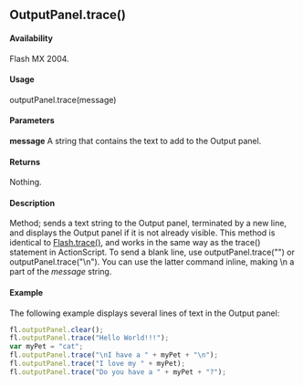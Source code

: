 ## OutputPanel.trace()

#### Availability

Flash MX 2004.

#### Usage

outputPanel.trace(message)

#### Parameters

**message** A string that contains the text to add to the Output panel.

#### Returns

Nothing.

#### Description

Method; sends a text string to the Output panel, terminated by a new line, and displays the Output panel if it is not already visible. This method is identical to [Flash.trace()](../Flash_object_/Flash77.md), and works in the same way as the trace() statement in ActionScript.
To send a blank line, use outputPanel.trace("") or outputPanel.trace("\n"). You can use the latter command inline, making \n a part of the *message* string.

#### Example

The following example displays several lines of text in the Output panel:

```javascript
fl.outputPanel.clear();
fl.outputPanel.trace("Hello World!!!");
var myPet = "cat";
fl.outputPanel.trace("\nI have a " + myPet + "\n");
fl.outputPanel.trace("I love my " + myPet);
fl.outputPanel.trace("Do you have a " + myPet + "?");
```
